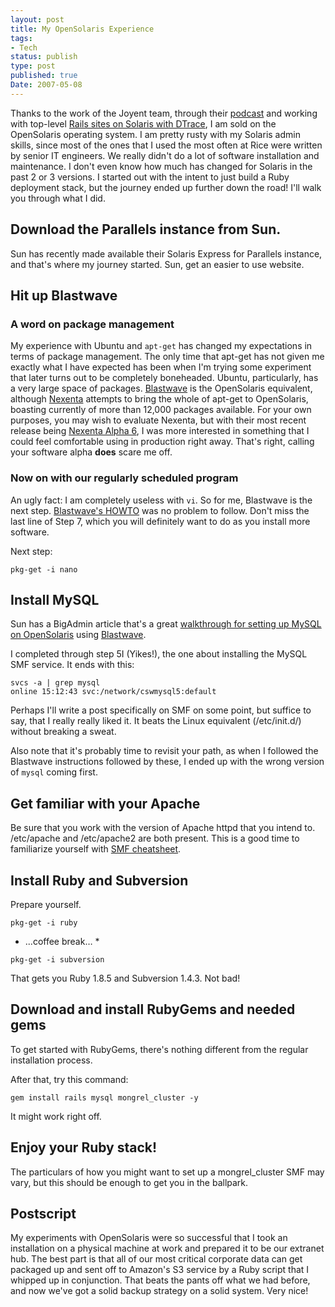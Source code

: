 ```yaml
---
layout: post
title: My OpenSolaris Experience
tags:
- Tech
status: publish
type: post
published: true
Date: 2007-05-08
---
```


Thanks to the work of the Joyent team, through their <a href="http://youngobungo.bingodisk.com/bingo/public/pspipegrep/Site/Podcast/Podcast.html">podcast</a> and working with top-level <a href="https://www.tritondatacenter.com/blog/solaris-dtrace-and-rails">Rails sites on Solaris with DTrace</a>, I am sold on the OpenSolaris operating system.  I am pretty rusty with my Solaris admin skills, since most of the ones that I used the most often at Rice were written by senior IT engineers.  We really didn't do a lot of software installation and maintenance.  I don't even know how much has changed for Solaris in the past 2 or 3 versions.  I started out with the intent to just build a Ruby deployment stack, but the journey ended up further down the road!  I'll walk you through what I did.


## Download the Parallels instance from Sun.

Sun has recently made available their Solaris Express for Parallels instance, and that's where my journey started.  Sun, get an easier to use website.

## Hit up Blastwave

### A word on package management

My experience with Ubuntu and `apt-get` has changed my expectations in terms of package management.  The only time that apt-get has not given me exactly what I have expected has been when I'm trying some experiment that later turns out to be completely boneheaded.  Ubuntu, particularly, has a very large space of packages.  <a href="http://wwww.blastwave.org/">Blastwave</a> is the OpenSolaris equivalent, although <a href="http://www.gnusolaris.org/gswiki">Nexenta</a> attempts to bring the whole of apt-get to OpenSolaris, boasting currently of more than 12,000 packages available.  For your own purposes, you may wish to evaluate Nexenta, but with their most recent release being <a href="http://www.gnusolaris.org/gswiki/Download">Nexenta Alpha 6</a>, I was more interested in something that I could feel comfortable using in production right away.  That's right, calling your software alpha <strong>does</strong> scare me off.


### Now on with our regularly scheduled program

An ugly fact:  I am completely useless with `vi`.  So for me, Blastwave is the next step.  <a href="http://www.blastwave.org/howto.html">Blastwave's <span class="caps">HOWTO</span></a> was no problem to follow.  Don't miss the last line of Step 7, which you will definitely want to do as you install more software.


Next step:


`
pkg-get -i nano
`

## Install MySQL

Sun has a BigAdmin article that's a great <a href="http://www.sun.com/bigadmin/features/articles/samp_setup.html">walkthrough for setting up MySQL on OpenSolaris</a> using <a href="http://www.blastwave.org/">Blastwave</a>.

I completed through step 5I (Yikes!), the one about installing the MySQL <span class="caps">SMF</span> service.  It ends with this:

```
svcs -a | grep mysql
online 15:12:43 svc:/network/cswmysql5:default
```

Perhaps I'll write a post specifically on <span class="caps">SMF</span> on some point, but suffice to say, that I really really liked it.  It beats the Linux equivalent (/etc/init.d/) without breaking a sweat.


Also note that it's probably time to revisit your path, as when I followed the Blastwave instructions followed by these, I ended up with the wrong version of `mysql` coming first.


## Get familiar with your Apache

Be sure that you work with the version of Apache httpd that you intend to.  /etc/apache and /etc/apache2 are both present.  This is a good time to familiarize yourself with [SMF cheatsheet](https://www.oracle.com/docs/tech/smf-admin-cheat-sheet.pdf).


## Install Ruby and Subversion

Prepare yourself.


`
pkg-get -i ruby
`

* ...coffee break&#8230; *

`
pkg-get -i subversion
`

That gets you Ruby 1.8.5 and Subversion 1.4.3.  Not bad!

## Download and install RubyGems and needed gems</h2>


To get started with RubyGems, there's nothing different from the regular installation process.

After that, try this command:


`
gem install rails mysql mongrel_cluster -y
`

It might work right off.


## Enjoy your Ruby stack!

The particulars of how you might want to set up a mongrel_cluster <span class="caps">SMF</span> may vary, but this should be enough to get you in the ballpark.

## Postscript

My experiments with OpenSolaris were so successful that I took an installation on a physical machine at work and prepared it to be our extranet hub.  The best part is that all of our most critical corporate data can get packaged up and sent off to Amazon's S3 service by a Ruby script that I whipped up in conjunction.  That beats the pants off what we had before, and now we've got a solid backup strategy on a solid system.  Very nice!
